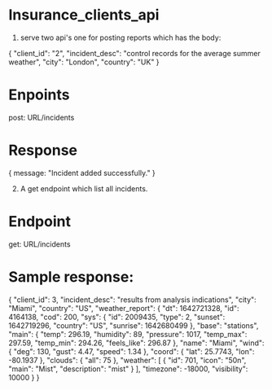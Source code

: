 # Insurance_clients_api
1. serve two api's one for posting reports which has the body:

{
  "client_id": "2",
  "incident_desc": "control records for the average summer weather",
  "city": "London",
  "country": "UK"
}
# Enpoints
post: URL/incidents

# Response
{
  message: "Incident added successfully."
}


2. A get endpoint which list all incidents.
# Endpoint
get: URL/incidents


# Sample response:
{
        "client_id": 3,
        "incident_desc": "results from analysis indications",
        "city": "Miami",
        "country": "US",
        "weather_report": {
            "dt": 1642721328,
            "id": 4164138,
            "cod": 200,
            "sys": {
                "id": 2009435,
                "type": 2,
                "sunset": 1642719296,
                "country": "US",
                "sunrise": 1642680499
            },
            "base": "stations",
            "main": {
                "temp": 296.19,
                "humidity": 89,
                "pressure": 1017,
                "temp_max": 297.59,
                "temp_min": 294.26,
                "feels_like": 296.87
            },
            "name": "Miami",
            "wind": {
                "deg": 130,
                "gust": 4.47,
                "speed": 1.34
            },
            "coord": {
                "lat": 25.7743,
                "lon": -80.1937
            },
            "clouds": {
                "all": 75
            },
            "weather": [
                {
                    "id": 701,
                    "icon": "50n",
                    "main": "Mist",
                    "description": "mist"
                }
            ],
            "timezone": -18000,
            "visibility": 10000
        }
    }
